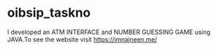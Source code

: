 # oibsip_taskno
I developed an ATM INTERFACE and NUMBER GUESSING GAME using JAVA.To see the website visit https://imnajneen.me/
